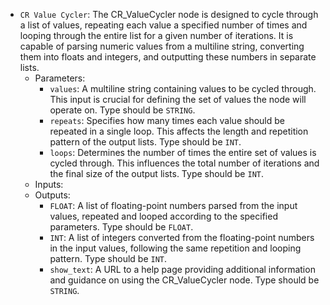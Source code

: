 - `CR Value Cycler`: The CR_ValueCycler node is designed to cycle through a list of values, repeating each value a specified number of times and looping through the entire list for a given number of iterations. It is capable of parsing numeric values from a multiline string, converting them into floats and integers, and outputting these numbers in separate lists.
    - Parameters:
        - `values`: A multiline string containing values to be cycled through. This input is crucial for defining the set of values the node will operate on. Type should be `STRING`.
        - `repeats`: Specifies how many times each value should be repeated in a single loop. This affects the length and repetition pattern of the output lists. Type should be `INT`.
        - `loops`: Determines the number of times the entire set of values is cycled through. This influences the total number of iterations and the final size of the output lists. Type should be `INT`.
    - Inputs:
    - Outputs:
        - `FLOAT`: A list of floating-point numbers parsed from the input values, repeated and looped according to the specified parameters. Type should be `FLOAT`.
        - `INT`: A list of integers converted from the floating-point numbers in the input values, following the same repetition and looping pattern. Type should be `INT`.
        - `show_text`: A URL to a help page providing additional information and guidance on using the CR_ValueCycler node. Type should be `STRING`.
